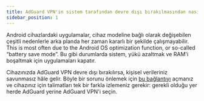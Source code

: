 ```yaml
---
title: AdGuard VPN'in sistem tarafından devre dışı bırakılmasından nasıl korunuruz
sidebar_position: 1
---
```


Android cihazlardaki uygulamalar, cihaz modeline bağlı olarak değişebilen çeşitli nedenlerle arka planda her zaman kararlı bir şekilde çalışmayabilir. This is most often due to the Android OS optimization function, or so-called “battery save mode”. Bu gibi durumlarda sistem, yükü azaltmak ve RAM'i boşaltmak için uygulamaları kapatır.

Cihazınızda AdGuard VPN devre dışı bırakılırsa, kişisel verileriniz savunmasız hâle gelir. Böyle bir sorunu önlemek için [bu bağlantıyı](https://adguard.com/kb/adguard-for-android/solving-problems/background-work/) açmanız ve cihazınız için talimatları tek bir farkla izlemeniz gerekir: gerekli olduğu yer herde AdGuard yerine AdGuard VPN'i seçin.

